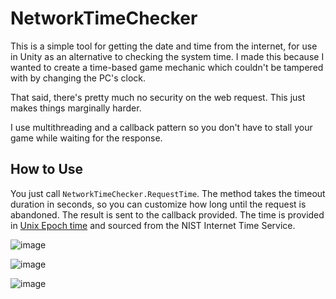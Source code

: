 # NetworkTimeChecker
This is a simple tool for getting the date and time from the internet, for use in Unity as an alternative to checking the system time. I made this because I wanted to create a time-based game mechanic which couldn't be tampered with by changing the PC's clock.

That said, there's pretty much no security on the web request. This just makes things marginally harder.

I use multithreading and a callback pattern so you don't have to stall your game while waiting for the response.

## How to Use

You just call `NetworkTimeChecker.RequestTime`. The method takes the timeout duration in seconds, so you can customize how long until the request is abandoned. The result is sent to the callback provided. The time is provided in [Unix Epoch time](https://en.wikipedia.org/wiki/Unix_time) and sourced from the NIST Internet Time Service.

![image](https://user-images.githubusercontent.com/18707147/173845985-310586d8-e245-4c9a-bd22-4cf70ad5b30e.png)

![image](https://user-images.githubusercontent.com/18707147/173847211-d91a34fd-4c79-4950-9721-1fc755684995.png)

![image](https://user-images.githubusercontent.com/18707147/173847259-0ba2be83-ac2b-4c70-bdc9-9cd0028906f6.png)

